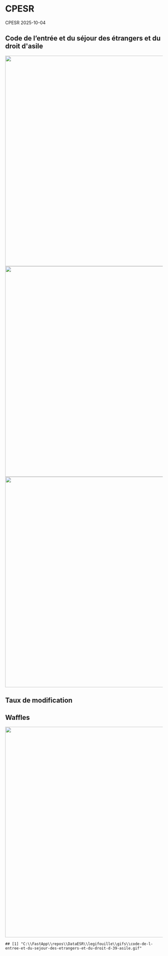 CPESR
================
CPESR
2025-10-04

## Code de l’entrée et du séjour des étrangers et du droit d'asile

<img src="C:/FastApp/repos/DataESR/legifouille/codes/code-de-l-entree-et-du-sejour-des-etrangers-et-du-droit-d-39-asile/legifouille-code_files/figure-gfm/versions-1.png" width="672" />

<img src="C:/FastApp/repos/DataESR/legifouille/codes/code-de-l-entree-et-du-sejour-des-etrangers-et-du-droit-d-39-asile/legifouille-code_files/figure-gfm/modifications-1.png" width="672" />
<img src="C:/FastApp/repos/DataESR/legifouille/codes/code-de-l-entree-et-du-sejour-des-etrangers-et-du-droit-d-39-asile/legifouille-code_files/figure-gfm/taille_modifications-1.png" width="672" />

## Taux de modification

## Waffles

<img src="C:/FastApp/repos/DataESR/legifouille/codes/code-de-l-entree-et-du-sejour-des-etrangers-et-du-droit-d-39-asile/legifouille-code_files/figure-gfm/unnamed-chunk-4-1.png" width="672" />

    ## [1] "C:\\FastApp\\repos\\DataESR\\legifouille\\gifs\\code-de-l-entree-et-du-sejour-des-etrangers-et-du-droit-d-39-asile.gif"

